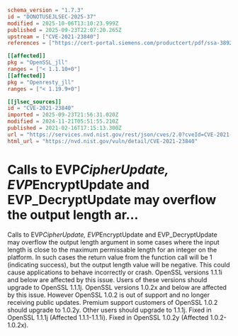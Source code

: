 ```toml
schema_version = "1.7.3"
id = "DONOTUSEJLSEC-2025-37"
modified = 2025-10-06T13:10:23.999Z
published = 2025-09-23T22:07:20.265Z
upstream = ["CVE-2021-23840"]
references = ["https://cert-portal.siemens.com/productcert/pdf/ssa-389290.pdf", "https://git.openssl.org/gitweb/?p=openssl.git%3Ba=commitdiff%3Bh=6a51b9e1d0cf0bf8515f7201b68fb0a3482b3dc1", "https://git.openssl.org/gitweb/?p=openssl.git%3Ba=commitdiff%3Bh=9b1129239f3ebb1d1c98ce9ed41d5c9476c47cb2", "https://kb.pulsesecure.net/articles/Pulse_Security_Advisories/SA44846", "https://kc.mcafee.com/corporate/index?page=content&id=SB10366", "https://lists.apache.org/thread.html/r58af02e294bd07f487e2c64ffc0a29b837db5600e33b6e698b9d696b%40%3Cissues.bookkeeper.apache.org%3E", "https://lists.apache.org/thread.html/rf4c02775860db415b4955778a131c2795223f61cb8c6a450893651e4%40%3Cissues.bookkeeper.apache.org%3E", "https://security.gentoo.org/glsa/202103-03", "https://security.netapp.com/advisory/ntap-20210219-0009/", "https://security.netapp.com/advisory/ntap-20240621-0006/", "https://www.debian.org/security/2021/dsa-4855", "https://www.openssl.org/news/secadv/20210216.txt", "https://www.oracle.com//security-alerts/cpujul2021.html", "https://www.oracle.com/security-alerts/cpuApr2021.html", "https://www.oracle.com/security-alerts/cpuapr2022.html", "https://www.oracle.com/security-alerts/cpujan2022.html", "https://www.oracle.com/security-alerts/cpuoct2021.html", "https://www.tenable.com/security/tns-2021-03", "https://www.tenable.com/security/tns-2021-09", "https://www.tenable.com/security/tns-2021-10", "https://cert-portal.siemens.com/productcert/pdf/ssa-389290.pdf", "https://git.openssl.org/gitweb/?p=openssl.git%3Ba=commitdiff%3Bh=6a51b9e1d0cf0bf8515f7201b68fb0a3482b3dc1", "https://git.openssl.org/gitweb/?p=openssl.git%3Ba=commitdiff%3Bh=9b1129239f3ebb1d1c98ce9ed41d5c9476c47cb2", "https://kb.pulsesecure.net/articles/Pulse_Security_Advisories/SA44846", "https://kc.mcafee.com/corporate/index?page=content&id=SB10366", "https://lists.apache.org/thread.html/r58af02e294bd07f487e2c64ffc0a29b837db5600e33b6e698b9d696b%40%3Cissues.bookkeeper.apache.org%3E", "https://lists.apache.org/thread.html/rf4c02775860db415b4955778a131c2795223f61cb8c6a450893651e4%40%3Cissues.bookkeeper.apache.org%3E", "https://security.gentoo.org/glsa/202103-03", "https://security.netapp.com/advisory/ntap-20210219-0009/", "https://security.netapp.com/advisory/ntap-20240621-0006/", "https://www.debian.org/security/2021/dsa-4855", "https://www.openssl.org/news/secadv/20210216.txt", "https://www.oracle.com//security-alerts/cpujul2021.html", "https://www.oracle.com/security-alerts/cpuApr2021.html", "https://www.oracle.com/security-alerts/cpuapr2022.html", "https://www.oracle.com/security-alerts/cpujan2022.html", "https://www.oracle.com/security-alerts/cpuoct2021.html", "https://www.tenable.com/security/tns-2021-03", "https://www.tenable.com/security/tns-2021-09", "https://www.tenable.com/security/tns-2021-10"]

[[affected]]
pkg = "OpenSSL_jll"
ranges = ["< 1.1.10+0"]
[[affected]]
pkg = "Openresty_jll"
ranges = ["< 1.19.9+0"]

[[jlsec_sources]]
id = "CVE-2021-23840"
imported = 2025-09-23T21:56:31.020Z
modified = 2024-11-21T05:51:55.210Z
published = 2021-02-16T17:15:13.300Z
url = "https://services.nvd.nist.gov/rest/json/cves/2.0?cveId=CVE-2021-23840"
html_url = "https://nvd.nist.gov/vuln/detail/CVE-2021-23840"
```

# Calls to EVP*CipherUpdate, EVP*EncryptUpdate and EVP_DecryptUpdate may overflow the output length ar...

Calls to EVP*CipherUpdate, EVP*EncryptUpdate and EVP_DecryptUpdate may overflow the output length argument in some cases where the input length is close to the maximum permissable length for an integer on the platform. In such cases the return value from the function call will be 1 (indicating success), but the output length value will be negative. This could cause applications to behave incorrectly or crash. OpenSSL versions 1.1.1i and below are affected by this issue. Users of these versions should upgrade to OpenSSL 1.1.1j. OpenSSL versions 1.0.2x and below are affected by this issue. However OpenSSL 1.0.2 is out of support and no longer receiving public updates. Premium support customers of OpenSSL 1.0.2 should upgrade to 1.0.2y. Other users should upgrade to 1.1.1j. Fixed in OpenSSL 1.1.1j (Affected 1.1.1-1.1.1i). Fixed in OpenSSL 1.0.2y (Affected 1.0.2-1.0.2x).

